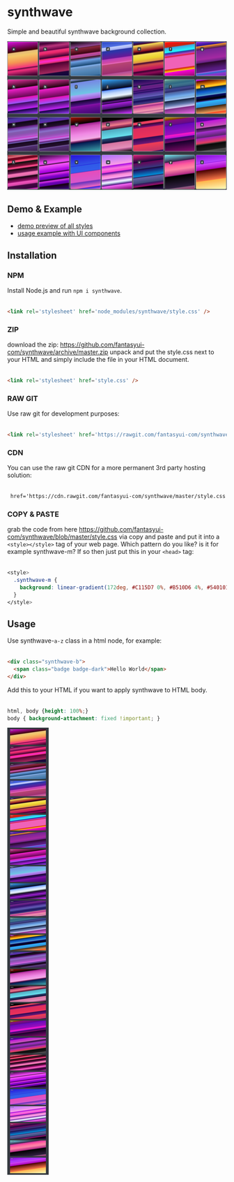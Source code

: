 # synthwave
Simple and beautiful synthwave background collection.

![](icon.png)

## Demo & Example

- [demo preview of all styles](https://rawgit.com/fantasyui-com/synthwave/master/demo.html)
- [usage example with UI components](https://rawgit.com/fantasyui-com/synthwave/master/index.html)

## Installation

### NPM

Install Node.js and run ```npm i synthwave```.
```html

<link rel='stylesheet' href='node_modules/synthwave/style.css' />

```

### ZIP

download the zip: https://github.com/fantasyui-com/synthwave/archive/master.zip unpack and put the style.css next to your HTML and simply include the file in your HTML document.

```html

<link rel='stylesheet' href='style.css' />
```

### RAW GIT
Use raw git for development purposes:

```html

<link rel='stylesheet' href='https://rawgit.com/fantasyui-com/synthwave/master/style.css' />

```

### CDN

You can use the raw git CDN for a more permanent 3rd party hosting solution:

```html

 href='https://cdn.rawgit.com/fantasyui-com/synthwave/master/style.css' />

```

### COPY & PASTE

grab the code from here https://github.com/fantasyui-com/synthwave/blob/master/style.css via copy and paste and put it into a ```<style></style>``` tag of your web page. Which pattern do you like? is it for example synthwave-m? If so then just put this in your ```<head>``` tag:

```CSS

<style>
  .synthwave-m {
    background: linear-gradient(172deg, #C115D7 0%, #B510D6 4%, #540101 5%, #FCA10F 18%, #FFD82D 21%, #FCA10F 24%, #05253D 25%, #0E5BCE 35%, #3C8FCA 43%, #79BFE0 45%, #090D6D 46%, #000002 56%, #3B3FA9 60%, #2DBCFF 61%, #318AD3 73%, #13A7F7 74%, #352313 75%, #F29C5A 91%, #FC411C 92%, #F29C5A 100%);
  }
</style>

```

## Usage

Use synthwave-```a-z``` class in a html node, for example:

```html

<div class="synthwave-b">
  <span class="badge badge-dark">Hello World</span>
</div>


```

Add this to your HTML if you want to apply synthwave to HTML body.
```css

html, body {height: 100%;}
body { background-attachment: fixed !important; }

```

![](screenshot.jpg)
